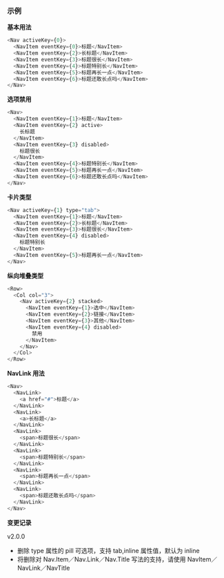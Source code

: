 ### 示例

**基本用法**

```js
<Nav activeKey={0}>
  <NavItem eventKey={0}>标题</NavItem>
  <NavItem eventKey={2}>长标题</NavItem>
  <NavItem eventKey={3}>标题很长</NavItem>
  <NavItem eventKey={4}>标题特别长</NavItem>
  <NavItem eventKey={5}>标题再长一点</NavItem>
  <NavItem eventKey={6}>标题还敢长点吗</NavItem>
</Nav>
```

**选项禁用**

```js
<Nav>
  <NavItem eventKey={1}>标题</NavItem>
  <NavItem eventKey={2} active>
    长标题
  </NavItem>
  <NavItem eventKey={3} disabled>
    标题很长
  </NavItem>
  <NavItem eventKey={4}>标题特别长</NavItem>
  <NavItem eventKey={5}>标题再长一点</NavItem>
  <NavItem eventKey={6}>标题还敢长点吗</NavItem>
</Nav>
```

**卡片类型**

```js
<Nav activeKey={1} type="tab">
  <NavItem eventKey={1}>标题</NavItem>
  <NavItem eventKey={2}>长标题</NavItem>
  <NavItem eventKey={3}>标题很长</NavItem>
  <NavItem eventKey={4} disabled>
    标题特别长
  </NavItem>
  <NavItem eventKey={5}>标题再长一点</NavItem>
</Nav>
```

**纵向堆叠类型**

```js
<Row>
  <Col col="3">
    <Nav activeKey={2} stacked>
      <NavItem eventKey={1}>选中</NavItem>
      <NavItem eventKey={2}>链接</NavItem>
      <NavItem eventKey={3}>其他</NavItem>
      <NavItem eventKey={4} disabled>
        禁用
      </NavItem>
    </Nav>
  </Col>
</Row>
```

**NavLink 用法**

```js
<Nav>
  <NavLink>
    <a href="#">标题</a>
  </NavLink>
  <NavLink>
    <a>长标题</a>
  </NavLink>
  <NavLink>
    <span>标题很长</span>
  </NavLink>
  <NavLink>
    <span>标题特别长</span>
  </NavLink>
  <NavLink>
    <span>标题再长一点</span>
  </NavLink>
  <NavLink>
    <span>标题还敢长点吗</span>
  </NavLink>
</Nav>
```

**变更记录**

v2.0.0

* 删除 type 属性的 pill 可选项，支持 tab,inline 属性值，默认为 inline
* 将删除对 Nav.Item／Nav.Link／Nav.Title 写法的支持，请使用 NavItem／NavLink／NavTitle
